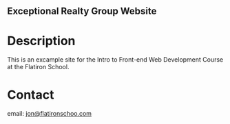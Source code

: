 Exceptional Realty Group Website
---

# Description

This is an excample site for the Intro to Front-end Web Development Course at the Flatiron School.

# Contact

email: jon@flatironschoo.com 